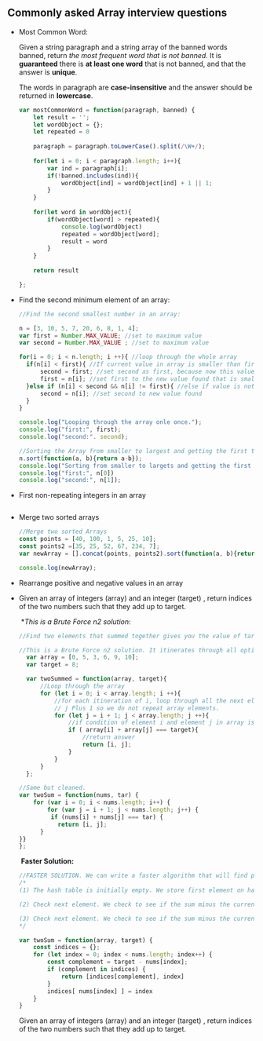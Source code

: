 ## Commonly asked Array interview questions

<!-- SuiGn notes. -->

- Most Common Word:

  Given a string paragraph and a string array of the banned words banned, return *the most frequent word that is not banned*. It is **guaranteed** there is **at least one word** that is not banned, and that the answer is **unique**.

  The words in paragraph are **case-insensitive** and the answer should be returned in **lowercase**.

  ```js
  var mostCommonWord = function(paragraph, banned) {
      let result = '';
      let wordObject = {};
      let repeated = 0
      
      paragraph = paragraph.toLowerCase().split(/\W+/); 
    
      for(let i = 0; i < paragraph.length; i++){
          var ind = paragraph[i];
          if(!banned.includes(ind)){
              wordObject[ind] = wordObject[ind] + 1 || 1;
          }
      }
      
      for(let word in wordObject){
          if(wordObject[word] > repeated){
              console.log(wordObject)
              repeated = wordObject[word];
              result = word
          }
      }
     
      return result
  
  };
  ```

- Find the second minimum element of an array:

  ```js
  //Find the second smallest number in an array:
  
  n = [3, 10, 5, 7, 20, 6, 8, 1, 4];
  var first = Number.MAX_VALUE; //set to maximum value
  var second = Number.MAX_VALUE ; //set to maximum value
  
  for(i = 0; i < n.length; i ++){ //loop through the whole array
  	if(n[i] < first){ //If current value in array is smaller than first current value
  		second = first; //set second as first, because now this value is second
  		first = n[i]; //set first to the new value found that is smaller.
  	}else if (n[i] < second && n[i] != first){ //else if value is not smaller than first but smaller than second and it is different to first
  		second = n[i]; //set second to new value found
  	}
  }
  
  console.log("Looping through the array onle once.");
  console.log("first:", first);
  console.log("second:". second);
  
  //Sorting the Array from smaller to largest and getting the first two elements.
  n.sort(function(a, b){return a-b});
  console.log("Sorting from smaller to largets and getting the first two elements.");
  console.log("first:", n[0])
  console.log("second:", n[1]);
  ```

- First non-repeating integers in an array

```javascript

```

- Merge two sorted arrays

  ```js
  //Merge two sorted Arrays
  const points = [40, 100, 1, 5, 25, 10];
  const points2 =[35, 25, 52, 67, 234, 7]; 
  var newArray = [].concat(points, points2).sort(function(a, b){return a-b});
  
  console.log(newArray);
  ```

- Rearrange positive and negative values in an array

- Given an array of integers (array) and an integer (target) , return indices of the two numbers such that they add up to target.

  ​				**This is a Brute Force n2 solution*:

  ```javascript
  //Find two elements that summed together gives you the value of target. You can not repeat a value.
  
  //This is a Brute Force n2 solution. It itinerates through all options.
    var array = [0, 5, 3, 6, 9, 10];
    var target = 8;
  
    var twoSummed = function(array, target){
    	//Loop through the array
    	for (let i = 0; i < array.length; i ++){
    		//for each itineration of i, loop through all the next elements with j
    		// j Plus 1 so we do not repeat array elements.
    		for (let j = i + 1; j < array.length; j ++){ 
    			//if condition of element i and element j in array is met
    			if ( array[i] + array[j] === target){
    				//return answer
    				return [i, j];
    			}
    		} 
    	}
    };
  
  //Same but cleaned.
  var twoSum = function(nums, tar) {
      for (var i = 0; i < nums.length; i++) {
          for (var j = i + 1; j < nums.length; j++) {
           if (nums[i] + nums[j] === tar) {
             return [i, j];
        }      
  }}
  };
  ```

  ​				 **Faster Solution:**

  ```javascript
  //FASTER SOLUTION. We can write a faster algorithm that will find pairs that sum to S in linear time. With the use of hash tables. As we pass through each element in the array, we check to see if S minus the current element exists in the hash table. We only need to loop through the array once, resulting in a running time of O(n) since each lookup and insertion in a hash table is O(1).
  /*
  (1) The hash table is initially empty. We store first element on hash table.
  
  (2) Check next element. We check to see if the sum minus the current element exists in the hash table.  Add element to the hash table for future reference if condition not matched.
  
  (3) Check next element. We check to see if the sum minus the current element exists in the hash table. Sum does exist in the hash table so we found a pair!
  */
  
  var twoSum = function(array, target) {
      const indices = {};
      for (let index = 0; index < nums.length; index++) {
          const complement = target - nums[index];
          if (complement in indices) {
              return [indices[complement], index]
          }
          indices[ nums[index] ] = index
      }
  }
  
  ```

  Given an array of integers (array) and an integer (target) , return indices of the two numbers such that they add up to target.